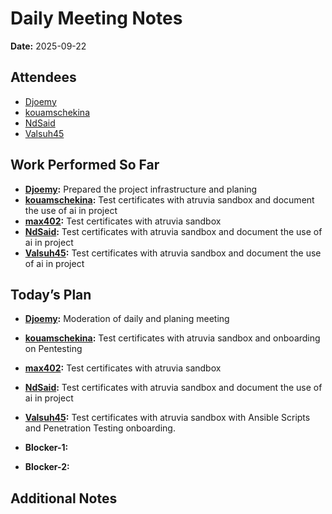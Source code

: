 # Daily Meeting Notes

**Date:** 2025-09-22

## Attendees
- [Djoemy](https://github.com/Djoemy)
- [kouamschekina](https://github.com/kouamschekina)
- [NdSaid](https://github.com/NdSaid)
- [Valsuh45](https://github.com/Valsuh45)

## Work Performed So Far
- **[Djoemy](https://github.com/Djoemy):** Prepared the project infrastructure and planing
- **[kouamschekina](https://github.com/kouamschekina):** Test certificates with atruvia sandbox and document the use of ai in project
- **[max402](https://github.com/max402):** Test certificates with atruvia sandbox
- **[NdSaid](https://github.com/NdSaid):** Test certificates with atruvia sandbox and document the use of ai in project
- **[Valsuh45](https://github.com/Valsuh45):** Test certificates with atruvia sandbox and document the use of ai in project

## Today’s Plan
- **[Djoemy](https://github.com/Djoemy):** Moderation of daily and planing meeting
- **[kouamschekina](https://github.com/kouamschekina):** Test certificates with atruvia sandbox and onboarding on Pentesting
- **[max402](https://github.com/max402):** Test certificates with atruvia sandbox
- **[NdSaid](https://github.com/NdSaid):** Test certificates with atruvia sandbox and document the use of ai in project
- **[Valsuh45](https://github.com/Valsuh45):** Test certificates with atruvia sandbox with Ansible Scripts and Penetration Testing onboarding.

- **Blocker-1:** 

- **Blocker-2:** 

## Additional Notes

